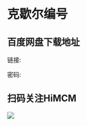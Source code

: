 # 克歇尔编号

## 百度网盘下载地址

链接:

密码: 

## 扫码关注HiMCM
![](https://avatars2.githubusercontent.com/u/16745793?s=200&v=4)
